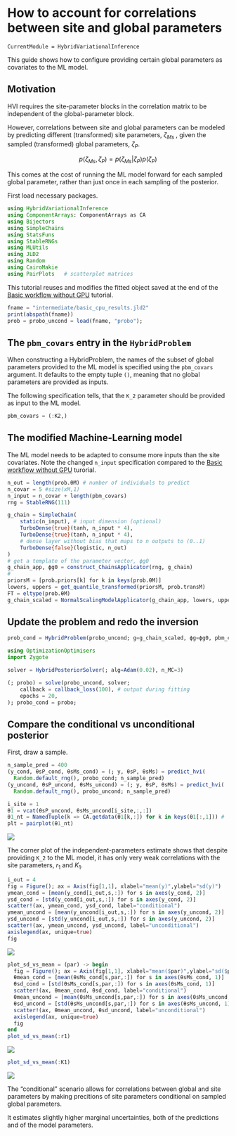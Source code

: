 # How to account for correlations between site and global parameters


``` @meta
CurrentModule = HybridVariationalInference  
```

This guide shows how to configure providing certain global parameters as
covariates to the ML model.

## Motivation

HVI requires the site-parameter blocks in the correlation matrix to be
independent of the global-parameter block.

However, correlations between site and global parameters can be modeled
by predicting different (transformed) site parameters, $\zeta_{Ms}$
, given the sampled (transformed) global parameters, $\zeta_P$.

$$
p(\zeta_{Ms}, \zeta_P) = p(\zeta_{Ms} | \zeta_P) p(\zeta_P)$$

This comes at the cost of running the ML model forward for each sampled
global parameter, rather than just once in each sampling of the posterior.

First load necessary packages.

``` julia
using HybridVariationalInference
using ComponentArrays: ComponentArrays as CA
using Bijectors
using SimpleChains
using StatsFuns
using StableRNGs
using MLUtils
using JLD2
using Random
using CairoMakie
using PairPlots   # scatterplot matrices
```

This tutorial reuses and modifies the fitted object saved at the end of the
[Basic workflow without GPU](@ref) tutorial.

``` julia
fname = "intermediate/basic_cpu_results.jld2"
print(abspath(fname))
prob = probo_uncond = load(fname, "probo");
```

## The `pbm_covars` entry in the `HybridProblem`

When constructing a HybridProblem, the names of the subset of global parameters
provided to the ML model is specified using the `pbm_covars` argument.
It defaults to the empty tuple `()`,
meaning that no global parameters are provided as inputs.

The following specification tells, that the `K_2` parameter should be provided
as input to the ML model.

``` julia
pbm_covars = (:K2,)
```

## The modified Machine-Learning model

The ML model needs to be adapted to consume more inputs than the site covariates.
Note the changed `n_input` specification compared to the
[Basic workflow without GPU](@ref) turorial.

``` julia
n_out = length(prob.θM) # number of individuals to predict 
n_covar = 5 #size(xM,1)
n_input = n_covar + length(pbm_covars)  
rng = StableRNG(111)

g_chain = SimpleChain(
    static(n_input), # input dimension (optional)
    TurboDense{true}(tanh, n_input * 4),
    TurboDense{true}(tanh, n_input * 4),
    # dense layer without bias that maps to n outputs to (0..1)
    TurboDense{false}(logistic, n_out)
)
# get a template of the parameter vector, ϕg0
g_chain_app, ϕg0 = construct_ChainsApplicator(rng, g_chain)
#
priorsM = [prob.priors[k] for k in keys(prob.θM)]
lowers, uppers = get_quantile_transformed(priorsM, prob.transM)
FT = eltype(prob.θM)
g_chain_scaled = NormalScalingModelApplicator(g_chain_app, lowers, uppers, FT)
```

## Update the problem and redo the inversion

``` julia
prob_cond = HybridProblem(probo_uncond; g=g_chain_scaled, ϕg=ϕg0, pbm_covars)
```

``` julia
using OptimizationOptimisers
import Zygote

solver = HybridPosteriorSolver(; alg=Adam(0.02), n_MC=3)

(; probo) = solve(probo_uncond, solver; 
    callback = callback_loss(100), # output during fitting
    epochs = 20,
); probo_cond = probo;
```

## Compare the conditional vs unconditional posterior

First, draw a sample.

``` julia
n_sample_pred = 400
(y_cond, θsP_cond, θsMs_cond) = (; y, θsP, θsMs) = predict_hvi(
  Random.default_rng(), probo_cond; n_sample_pred)
(y_uncond, θsP_uncond, θsMs_uncond) = (; y, θsP, θsMs) = predict_hvi(
  Random.default_rng(), probo_uncond; n_sample_pred)
```

``` julia
i_site = 1
θ1 = vcat(θsP_uncond, θsMs_uncond[i_site,:,:])
θ1_nt = NamedTuple(k => CA.getdata(θ1[k,:]) for k in keys(θ1[:,1])) # 
plt = pairplot(θ1_nt)
```

![](corr_site_global_files/figure-commonmark/cell-9-output-1.png)

The corner plot of the independent-parameters estimate shows
that despite providing `K_2` to the ML model,
it has only very weak correlations with the site parameters, $r_1$ and $K_1$.

``` julia
i_out = 4
fig = Figure(); ax = Axis(fig[1,1], xlabel="mean(y)",ylabel="sd(y)")
ymean_cond = [mean(y_cond[i_out,s,:]) for s in axes(y_cond, 2)]
ysd_cond = [std(y_cond[i_out,s,:]) for s in axes(y_cond, 2)]
scatter!(ax, ymean_cond, ysd_cond, label="conditional") 
ymean_uncond = [mean(y_uncond[i_out,s,:]) for s in axes(y_uncond, 2)]
ysd_uncond = [std(y_uncond[i_out,s,:]) for s in axes(y_uncond, 2)]
scatter!(ax, ymean_uncond, ysd_uncond, label="unconditional") 
axislegend(ax, unique=true)
fig
```

![](corr_site_global_files/figure-commonmark/cell-10-output-1.png)

``` julia
plot_sd_vs_mean = (par) -> begin
  fig = Figure(); ax = Axis(fig[1,1], xlabel="mean($par)",ylabel="sd($par)")
  θmean_cond = [mean(θsMs_cond[s,par,:]) for s in axes(θsMs_cond, 1)]
  θsd_cond = [std(θsMs_cond[s,par,:]) for s in axes(θsMs_cond, 1)]
  scatter!(ax, θmean_cond, θsd_cond, label="conditional") 
  θmean_uncond = [mean(θsMs_uncond[s,par,:]) for s in axes(θsMs_uncond, 1)]
  θsd_uncond = [std(θsMs_uncond[s,par,:]) for s in axes(θsMs_uncond, 1)]
  scatter!(ax, θmean_uncond, θsd_uncond, label="unconditional") 
  axislegend(ax, unique=true)
  fig
end
plot_sd_vs_mean(:r1)
```

![](corr_site_global_files/figure-commonmark/cell-11-output-1.png)

``` julia
plot_sd_vs_mean(:K1)
```

![](corr_site_global_files/figure-commonmark/cell-12-output-1.png)

The “conditional” scenario allows for correlations between global and site parameters
by making precitions of site parameters conditional on sampled global parameters.

It estimates slightly higher marginal uncertainties, both of the predictions
and of the model parameters.
